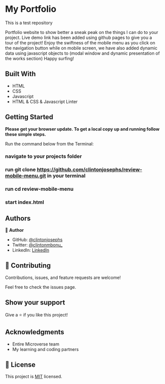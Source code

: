 # My Portfolio

This is a test repository

Portfolio website to show better a sneak peak on the things I can do to your project. Live demo link has been added using github pages to give you a tour of the project! 
Enjoy the swiftness of the mobile menu as you click on the navigation button while on mobile screen, we have also added dynamic data using javascript objects to (modal window and dynamic presentation of the works section)
Happy surfing!

## Built With

- HTML
- CSS
- Javascript
- HTML & CSS & Javascript Linter


## Getting Started

**Please get your browser update. To get a local copy up and running follow these simple steps.**

Run the command below from the Terminal:

### navigate to your projects folder

### run git clone https://github.com/clintonjosephs/review-mobile-menu.git in your terminal

### run cd review-mobile-menu

### start index.html


## Authors

👤 **Author**

- GitHub: [@clintonjosephs](https://github.com/clintonjosephs)
- Twitter: [@clintonmbonu_](https://twitter.com/clintonmbonu_)
- LinkedIn: [LinkedIn](https://linkedin.com/in/clinton-mbonu)


## 🤝 Contributing

Contributions, issues, and feature requests are welcome!

Feel free to check the issues page.

## Show your support

Give a ⭐️ if you like this project!

## Acknowledgments

- Entire Microverse team
- My learning and coding partners

## 📝 License
This project is [MIT](LICENSE) licensed.
